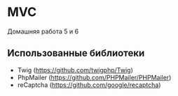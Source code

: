 # MVC
Домашняя работа 5 и 6

## Использованные библиотеки
- Twig (https://github.com/twigphp/Twig)
- PhpMailer (https://github.com/PHPMailer/PHPMailer)
- reCaptcha (https://github.com/google/recaptcha)
